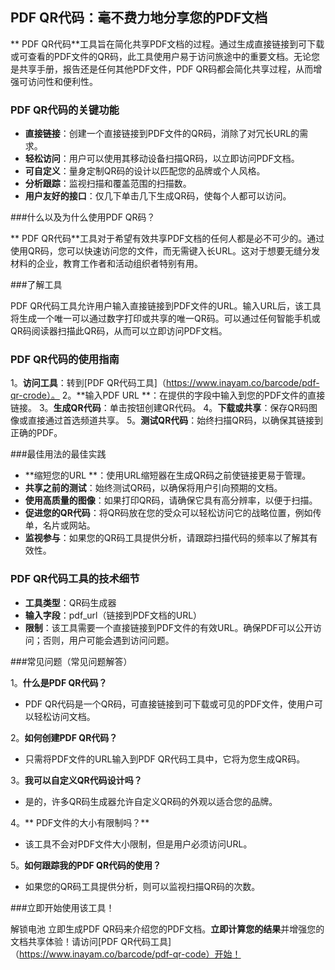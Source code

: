 ## PDF QR代码：毫不费力地分享您的PDF文档

** PDF QR代码**工具旨在简化共享PDF文档的过程。通过生成直接链接到可下载或可查看的PDF文件的QR码，此工具使用户易于访问旅途中的重要文档。无论您是共享手册，报告还是任何其他PDF文件，PDF QR码都会简化共享过程，从而增强可访问性和便利性。

### PDF QR代码的关键功能

-  **直接链接**：创建一个直接链接到PDF文件的QR码，消除了对冗长URL的需求。
-  **轻松访问**：用户可以使用其移动设备扫描QR码，以立即访问PDF文档。
-  **可自定义**：量身定制QR码的设计以匹配您的品牌或个人风格。
-  **分析跟踪**：监视扫描和覆盖范围的扫描数。
-  **用户友好的接口**：仅几下单击几下生成QR码，使每个人都可以访问。

###什么以及为什么使用PDF QR码？

** PDF QR代码**工具对于希望有效共享PDF文档的任何人都是必不可少的。通过使用QR码，您可以快速访问您的文件，而无需键入长URL。这对于想要无缝分发材料的企业，教育工作者和活动组织者特别有用。

###了解工具

PDF QR代码工具允许用户输入直接链接到PDF文件的URL。输入URL后，该工具将生成一个唯一可以通过数字打印或共享的唯一QR码。可以通过任何智能手机或QR码阅读器扫描此QR码，从而可以立即访问PDF文档。

### PDF QR代码的使用指南

1。**访问工具**：转到[PDF QR代码工具]（https://www.inayam.co/barcode/pdf-qr-crode）。
2。**输入PDF URL **：在提供的字段中输入到您的PDF文件的直接链接。
3。**生成QR代码**：单击按钮创建QR代码。
4。**下载或共享**：保存QR码图像或直接通过首选频道共享。
5。**测试QR代码**：始终扫描QR码，以确保其链接到正确的PDF。

###最佳用法的最佳实践

-  **缩短您的URL **：使用URL缩短器在生成QR码之前使链接更易于管理。
-  **共享之前的测试**：始终测试QR码，以确保将用户引向预期的文档。
-  **使用高质量的图像**：如果打印QR码，请确保它具有高分辨率，以便于扫描。
-  **促进您的QR代码**：将QR码放在您的受众可以轻松访问它的战略位置，例如传单，名片或网站。
-  **监视参与**：如果您的QR码工具提供分析，请跟踪扫描代码的频率以了解其有效性。

### PDF QR代码工具的技术细节

-  **工具类型**：QR码生成器
-  **输入字段**：pdf_url（链接到PDF文档的URL）
-  **限制**：该工具需要一个直接链接到PDF文件的有效URL。确保PDF可以公开访问；否则，用户可能会遇到访问问题。

###常见问题（常见问题解答）

1。**什么是PDF QR代码？**
-  PDF QR代码是一个QR码，可直接链接到可下载或可见的PDF文件，使用户可以轻松访问文档。

2。**如何创建PDF QR代码？**
- 只需将PDF文件的URL输入到PDF QR代码工具中，它将为您生成QR码。

3。**我可以自定义QR代码设计吗？**
- 是的，许多QR码生成器允许自定义QR码的外观以适合您的品牌。

4。** PDF文件的大小有限制吗？**
- 该工具不会对PDF文件大小限制，但是用户必须访问URL。

5。**如何跟踪我的PDF QR代码的使用？**
- 如果您的QR码工具提供分析，则可以监视扫描QR码的次数。

###立即开始使用该工具！

解锁电池 立即生成PDF QR码来介绍您的PDF文档。**立即计算您的结果**并增强您的文档共享体验！请访问[PDF QR代码工具]（https://www.inayam.co/barcode/pdf-qr-code）开始！